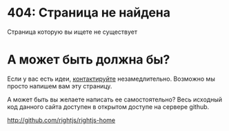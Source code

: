 # 404: Страница не найдена

Страница которую вы ищете не существует


# А может быть должна бы?

Если у вас есть идеи, [контактируйте](/contacts) незамедлительно. Возможно мы просто напишем вам эту страницу.

А может быть вы желаете написать ее самостоятельно? Весь исходный код данного сайта доступен
в открытом доступе на сервере github.

<http://github.com/rightjs/rightjs-home>
